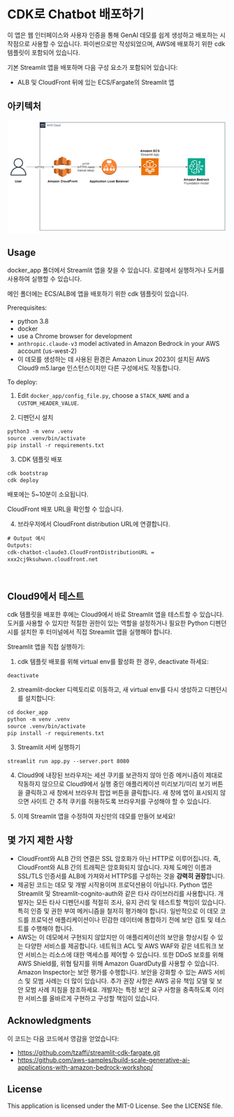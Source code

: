 # CDK로 Chatbot 배포하기

이 앱은 웹 인터페이스와 사용자 인증을 통해 GenAI 데모를 쉽게 생성하고 배포하는 시작점으로 사용할 수 있습니다. 파이썬으로만 작성되었으며, AWS에 배포하기 위한 cdk 템플릿이 포함되어 있습니다.

기본 Streamlit 앱을 배포하며 다음 구성 요소가 포함되어 있습니다:

* ALB 및 CloudFront 뒤에 있는 ECS/Fargate의 Streamlit 앱


## 아키텍처

![Architecture diagram](/CDK-deploy/img/archi_streamlit_cdk.png)

## Usage

docker_app 폴더에서 Streamlit 앱을 찾을 수 있습니다. 로컬에서 실행하거나 도커를 사용하여 실행할 수 있습니다.

메인 폴더에는 ECS/ALB에 앱을 배포하기 위한 cdk 템플릿이 있습니다.

Prerequisites:

* python 3.8
* docker
* use a Chrome browser for development
* `anthropic.claude-v3` model activated in Amazon Bedrock in your AWS account (us-west-2)
* 이 데모를 생성하는 데 사용된 환경은 Amazon Linux 2023이 설치된 AWS Cloud9 m5.large 인스턴스이지만 다른 구성에서도 작동합니다.

To deploy:

1. Edit `docker_app/config_file.py`, choose a `STACK_NAME` and a `CUSTOM_HEADER_VALUE`.

2. 디펜던시 설치
 
```
python3 -m venv .venv
source .venv/bin/activate
pip install -r requirements.txt
```

3. CDK 템플릿 배포

```
cdk bootstrap
cdk deploy
```

배포에는 5~10분이 소요됩니다.

CloudFront 배포 URL을 확인할 수 있습니다.

4. 브라우저에서 CloudFront distribution URL에 연결합니다.
```
# Output 예시
Outputs:
cdk-chatbot-claude3.CloudFrontDistributionURL = xxx2cj9ksuhwvn.cloudfront.net
```

<br>

## Cloud9에서 테스트

cdk 템플릿을 배포한 후에는 Cloud9에서 바로 Streamlit 앱을 테스트할 수 있습니다.
도커를 사용할 수 있지만 적절한 권한이 있는 역할을 설정하거나 필요한 Python 디펜던시를 설치한 후 터미널에서 직접 Streamlit 앱을 실행해야 합니다.

Streamlit 앱을 직접 실행하기:

1. cdk 템플릿 배포를 위해 virtual env를 활성화 한 경우, deactivate 하세요:

```
deactivate
```

2. streamlit-docker 디렉토리로 이동하고, 새 virtual env를 다시 생성하고 디펜던시를 설치합니다:

```
cd docker_app
python -m venv .venv
source .venv/bin/activate
pip install -r requirements.txt
```

3. Streamlit 서버 실행하기

```
streamlit run app.py --server.port 8080
```

4. Cloud9에 내장된 브라우저는 세션 쿠키를 보관하지 않아 인증 메커니즘이 제대로 작동하지 않으므로 Cloud9에서 실행 중인 애플리케이션 미리보기/미리 보기 버튼을 클릭하고 새 창에서 브라우저 팝업 버튼을 클릭합니다.
새 창에 앱이 표시되지 않으면 사이트 간 추적 쿠키를 허용하도록 브라우저를 구성해야 할 수 있습니다.

5. 이제 Streamlit 앱을 수정하여 자신만의 데모를 만들어 보세요!

## 몇 가지 제한 사항

* CloudFront와 ALB 간의 연결은 SSL 암호화가 아닌 HTTP로 이루어집니다.
즉, CloudFront와 ALB 간의 트래픽은 암호화되지 않습니다.
자체 도메인 이름과 SSL/TLS 인증서를 ALB에 가져와서 HTTPS를 구성하는 것을 **강력히 권장**합니다.
* 제공된 코드는 데모 및 개발 시작용이며 프로덕션용이 아닙니다.
Python 앱은 Streamlit 및 Streamlit-cognito-auth와 같은 타사 라이브러리를 사용합니다.
개발자는 모든 타사 디펜던시를 적절히 조사, 유지 관리 및 테스트할 책임이 있습니다.
특히 인증 및 권한 부여 메커니즘을 철저히 평가해야 합니다.
일반적으로 이 데모 코드를 프로덕션 애플리케이션이나 민감한 데이터에 통합하기 전에 보안 검토 및 테스트를 수행해야 합니다.
* AWS는 이 데모에서 구현되지 않았지만 이 애플리케이션의 보안을 향상시킬 수 있는 다양한 서비스를 제공합니다.
네트워크 ACL 및 AWS WAF와 같은 네트워크 보안 서비스는 리소스에 대한 액세스를 제어할 수 있습니다.
또한 DDoS 보호를 위해 AWS Shield를, 위협 탐지를 위해 Amazon GuardDuty를 사용할 수 있습니다.
Amazon Inspector는 보안 평가를 수행합니다.
보안을 강화할 수 있는 AWS 서비스 및 모범 사례는 더 많이 있습니다.
추가 권장 사항은 AWS 공유 책임 모델 및 보안 모범 사례 지침을 참조하세요.
개발자는 특정 보안 요구 사항을 충족하도록 이러한 서비스를 올바르게 구현하고 구성할 책임이 있습니다.

## Acknowledgments

이 코드는 다음 코드에서 영감을 얻었습니다:

* https://github.com/tzaffi/streamlit-cdk-fargate.git
* https://github.com/aws-samples/build-scale-generative-ai-applications-with-amazon-bedrock-workshop/


## License

This application is licensed under the MIT-0 License. See the LICENSE file.